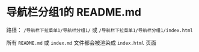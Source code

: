 # 导航栏分组1的 README.md

路径： `/导航栏下拉菜单1/导航栏分组1/` 或 `/导航栏下拉菜单1/导航栏分组1/index.html`

所有 `README.md` 或 `index.md` 文件都会被渲染成 `index.html` 页面
